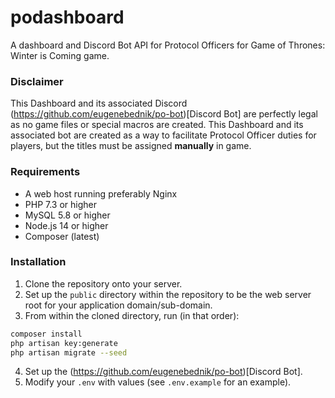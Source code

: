 # podashboard

A dashboard and Discord Bot API for Protocol Officers for Game of Thrones: Winter is Coming game.

### Disclaimer
This Dashboard and its associated Discord (https://github.com/eugenebednik/po-bot)[Discord Bot] are perfectly legal as no game files or special macros are created. This Dashboard and its associated bot are created as a way to facilitate Protocol Officer duties for players, but the titles must be assigned __manually__ in game.

### Requirements
* A web host running preferably Nginx
* PHP 7.3 or higher 
* MySQL 5.8 or higher
* Node.js 14 or higher
* Composer (latest)

### Installation
1. Clone the repository onto your server.
2. Set up the `public` directory within the repository to be the web server root for your application domain/sub-domain.
3. From within the cloned directory, run (in that order):
```bash
composer install
php artisan key:generate
php artisan migrate --seed
```
4. Set up the (https://github.com/eugenebednik/po-bot)[Discord Bot].
5. Modify your `.env` with values (see `.env.example` for an example).
